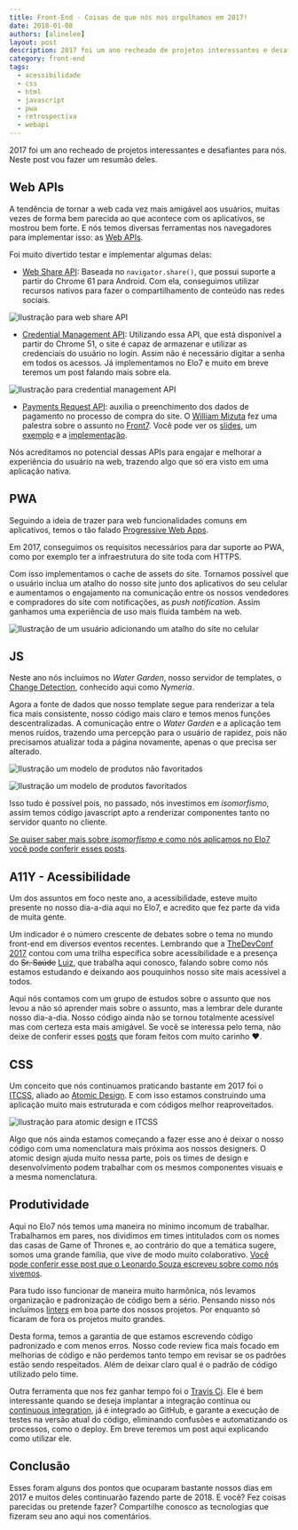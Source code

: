 ```yaml
---
title: Front-End - Coisas de que nós nos orgulhamos em 2017!
date: 2018-01-08
authors: [alinelee]
layout: post
description: 2017 foi um ano recheado de projetos interessantes e desafiantes para nós. Neste post vou fazer um resumão deles
category: front-end
tags:
  - acessibilidade
  - css
  - html
  - javascript
  - pwa
  - retrospectiva
  - webapi
---
```


2017 foi um ano recheado de projetos interessantes e desafiantes para nós. Neste post vou fazer um resumão deles.

## Web APIs

A tendência de tornar a web cada vez mais amigável aos usuários, muitas vezes de forma bem parecida ao que acontece com os aplicativos, se mostrou bem forte. E nós temos diversas ferramentas nos navegadores para implementar isso: as <a href='https://developer.mozilla.org/en-US/docs/Web/API' rel='nofollow' target='_blank'>Web APIs</a>.

Foi muito divertido testar e implementar algumas delas:

- [Web Share API](/web-share-api/): Baseada no `navigator.share()`, que possui suporte a partir do Chrome 61 para Android. Com ela, conseguimos utilizar recursos nativos para fazer o compartilhamento de conteúdo nas redes sociais.

![Ilustração para web share API](../images/retrospectiva-front-end-2017-05.gif)


- <a href='https://developers.google.com/web/fundamentals/security/credential-management/?hl=pt-br' rel='nofollow' target='_blank'>Credential Management API</a>: Utilizando essa API, que está disponível a partir do Chrome 51, o site é capaz de armazenar e utilizar as credenciais do usuário no login. Assim não é necessário digitar a senha em todos os acessos.
Já implementamos no Elo7 e muito em breve teremos um post falando mais sobre ela.

![Ilustração para credential management API](../images/retrospectiva-front-end-2017-04.gif)

- <a href='https://developer.mozilla.org/en-US/docs/Web/API/Payment_Request_API' rel='nofollow' target='_blank'>Payments Request API</a>: auxilia o preenchimento dos dados de pagamento no processo de compra do site.
O [William Mizuta](/williammizuta/) fez uma palestra sobre o assunto no <a href='https://front7.elo7.com.br/' rel='nofollow' target='_blank'>Front7</a>. Você pode ver os <a href='https://pt.slideshare.net/WilliamSeitiMizuta/front7-2017-a-experincia-do-usurio-no-mundo-web-de-hoje-e-quais-so-as-novas-ap-is-web' rel='nofollow' target='_blank'>slides</a>, um <a href='https://williammizuta.github.io/html5-apis/payment-request/' rel='nofollow' target='_blank'>exemplo</a> e a <a href='https://github.com/williammizuta/html5-apis' rel='nofollow' target='_blank'>implementação</a>.

Nós acreditamos no potencial dessas APIs para engajar e melhorar a experiência do usuário na web, trazendo algo que só era visto em uma aplicação nativa.

## PWA

Seguindo a ideia de trazer para web funcionalidades comuns em aplicativos, temos o tão falado [Progressive Web Apps](/a-tecnologia-por-tras-de-progressive-web-apps/).

Em 2017, conseguimos os requisitos necessários para dar suporte ao PWA, como por exemplo ter a infraestrutura do site toda com HTTPS.

Com isso implementamos o cache de assets do site. Tornamos possível que o usuário inclua um atalho do nosso site junto dos aplicativos do seu celular e aumentamos o engajamento na comunicação entre os nossos vendedores e compradores do site com notificações, as *push notification*. Assim ganhamos uma experiência de uso mais fluida também na web.

![Ilustração de um usuário adicionando um atalho do site no celular](../images/retrospectiva-front-end-2017-06.jpg)

## JS

Neste ano nós incluímos no *Water Garden*, nosso servidor de templates, o <a href='https://teropa.info/blog/2015/03/02/change-and-its-detection-in-javascript-frameworks.html' rel='nofollow' target='_blank'>Change Detection</a>, conhecido aqui como *Nymeria*.

Agora a fonte de dados que nosso template segue para renderizar a tela fica mais consistente, nosso código mais claro e temos menos funções descentralizadas. A comunicação entre o *Water Garden* e a aplicação tem menos ruídos, trazendo uma percepção para o usuário de rapidez, pois não precisamos atualizar toda a página novamente, apenas o que precisa ser alterado.


![Ilustração um modelo de produtos não favoritados](../images/retrospectiva-front-end-2017-03.png)



![Ilustração um modelo de produtos favoritados](../images/retrospectiva-front-end-2017-02.png)


Isso tudo é possível pois, no passado, nós investimos em *isomorfismo*, assim temos código javascript apto a renderizar componentes tanto no servidor quanto no cliente.

[Se quiser saber mais sobre *isomorfismo* e como nós aplicamos no Elo7 você pode conferir esses posts](/isomorfismo/).

## A11Y - Acessibilidade

Um dos assuntos em foco neste ano, a acessibilidade, esteve muito presente no nosso dia-a-dia aqui no Elo7, e acredito que fez parte da vida de muita gente.

Um indicador é o número crescente de debates sobre o tema no mundo front-end em diversos eventos recentes. Lembrando que a <a href='http://www.thedevelopersconference.com.br/tdc/2017/saopaulo/trilha-acessibilidade' rel='nofollow' target='_blank'>TheDevConf 2017</a> contou com uma trilha específica sobre acessibilidade e a presença do <s>Sr. Saúde</s> [Luiz](/luiz/), que trabalha aqui conosco, falando sobre como nós estamos estudando e deixando aos pouquinhos nosso site mais acessível a todos.

Aqui nós contamos com um grupo de estudos sobre o assunto que nos levou a não só aprender mais sobre o assunto, mas a lembrar dele durante nosso dia-a-dia. Nosso código ainda não se tornou totalmente acessível mas com certeza esta mais amigável.
Se você se interessa pelo tema, não deixe de conferir esses [posts](/tags/acessibilidade/) que foram feitos com muito carinho ♥.

## CSS

Um conceito que nós continuamos praticando bastante em 2017 foi o <a href='https://csswizardry.net/talks/2014/11/itcss-dafed.pdf' rel='nofollow' target='_blank'>ITCSS</a>, aliado ao <a href='http://bradfrost.com/blog/post/atomic-web-design/' rel='nofollow' target='_blank'>Atomic Design</a>. E com isso estamos construindo uma aplicação muito mais estruturada e com códigos melhor reaproveitados.

![Ilustração para atomic design e ITCSS](../images/retrospectiva-front-end-2017-01.jpg)

Algo que nós ainda estamos começando a fazer esse ano é deixar o nosso código com uma nomenclatura mais próxima aos nossos designers. O atomic design ajuda muito nessa parte, pois os times de design e desenvolvimento podem trabalhar com os mesmos componentes visuais e a mesma nomenclatura.

## Produtividade

Aqui no Elo7 nós temos uma maneira no mínimo incomum de trabalhar. Trabalhamos em pares, nos dividimos em times intitulados com os nomes das casas de Game of Thrones e, ao contrário do que a temática sugere, somos uma grande família, que vive de modo muito colaborativo. [Você pode conferir esse post que o Leonardo Souza escreveu sobre como nós vivemos](/a-cultura-por-tras-do-time-fora-de-serie/).

Para tudo isso funcionar de maneira muito harmônica, nós levamos organização e padronização de código bem a sério. Pensando nisso nós incluímos <a href='https://en.wikipedia.org/wiki/Lint_(software)' rel='nofollow' target='_blank'>linters</a> em boa parte dos nossos projetos. Por enquanto só ficaram de fora os projetos muito grandes.

Desta forma, temos a garantia de que estamos escrevendo código padronizado e com menos erros.
Nosso code review fica mais focado em melhorias de código e não perdemos tanto tempo em revisar se os padrões estão sendo respeitados. Além de deixar claro qual é o padrão de código utilizado pelo time.

Outra ferramenta que nos fez ganhar tempo foi o <a href='https://travis-ci.org' rel='nofollow' target='_blank'>Travis Ci</a>. Ele é bem interessante quando se deseja implantar a integração contínua ou <a href='https://martinfowler.com/articles/continuousIntegration.html' rel='nofollow' target='_blank'>continuous integration</a>, já é integrado ao GitHub, e garante a execução de testes na versão atual do código, eliminando confusões e automatizando os processos, como o deploy. Em breve teremos um post aqui explicando como utilizar ele.

## Conclusão

Esses foram alguns dos pontos que ocuparam bastante nossos dias em 2017 e muitos deles continuarão fazendo parte de 2018. E você? Fez coisas parecidas ou pretende fazer?
Compartilhe conosco as tecnologias que fizeram seu ano aqui nos comentários.
